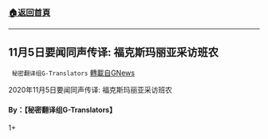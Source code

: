 ###  [:house:返回首頁](https://github.com/ourhimalayas/txt)
---


## 11月5日要闻同声传译: 福克斯玛丽亚采访班农
` 秘密翻译组G-Translators` [轉載自GNews](https://gnews.org/zh-hans/532574/)

2020年11月5日要闻同声传译: 福克斯玛丽亚采访班农



#### **By：【秘密翻译组G-Translators】**

1+

